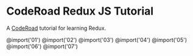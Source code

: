 # CodeRoad Redux JS Tutorial

A [CodeRoad](https://coderoad.github.io) tutorial for learning Redux.

@import('01')
@import('02')
@import('03')
@import('04')
@import('05')
@import('06')
@import('07')
<!-- @import('08') -->
<!-- @import('09') -->
<!-- @import('10') -->
